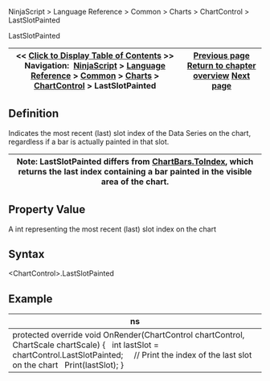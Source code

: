 ﻿
NinjaScript \> Language Reference \> Common \> Charts \> ChartControl \> LastSlotPainted

LastSlotPainted

| \<\< [Click to Display Table of Contents](lastslotpainted.md) \>\> **Navigation:**     [NinjaScript](ninjascript-1.md) \> [Language Reference](language_reference_wip-1.md) \> [Common](common-1.md) \> [Charts](chart-1.md) \> [ChartControl](chartcontrol-1.md) \> LastSlotPainted | [Previous page](isyaxisdisplayedright-1.md) [Return to chapter overview](chartcontrol-1.md) [Next page](lasttimepainted-1.md) |
| --- | --- |
## Definition
Indicates the most recent (last) slot index of the Data Series on the chart, regardless if a bar is actually painted in that slot.
 

| Note: LastSlotPainted differs from [ChartBars.ToIndex](chartbars_toindex-1.md), which returns the last index containing a bar painted in the visible area of the chart. |
| --- |
## 
## Property Value
A int representing the most recent (last) slot index on the chart
## 
## Syntax
\<ChartControl\>.LastSlotPainted
## 
## Example

| ns |
| --- |
| protected override void OnRender(ChartControl chartControl, ChartScale chartScale) {    int lastSlot \= chartControl.LastSlotPainted;      // Print the index of the last slot on the chart    Print(lastSlot); } |
